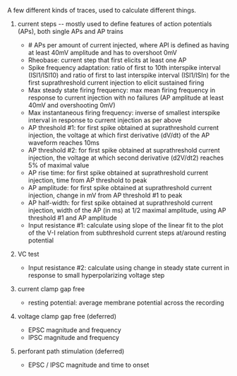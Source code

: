 A few different kinds of traces, used to calculate different things.

1) current steps -- mostly used to define features of action potentials (APs), both single APs and AP trains
    - \# APs per amount of current injected, where APl is defined as having at least 40mV amplitude and has to overshoot 0mV
    - Rheobase: current step that first elicits at least one AP
    - Spike frequency adaptation: ratio of first to 10th interspike interval (ISI1/ISI10) and ratio of first to last interspike interval (ISI1/ISIn) for the first suprathreshold current injection to elicit sustained firing
    - Max steady state firing frequency: max mean firing frequency in response to current injection with no failures (AP amplitude at least 40mV and overshooting 0mV)
    - Max instantaneous firing frequency: inverse of smallest interspike interval in response to current injection as per above
    - AP threshold #1: for first spike obtained at suprathreshold current injection, the voltage at which first derivative (dV/dt) of the AP waveform reaches 10ms
    - AP threshold #2: for first spike obtained at suprathreshold current injection, the voltage at which second derivative (d2V/dt2) reaches 5% of maximal value
    - AP rise time: for first spike obtained at suprathreshold current injection, time from AP threshold to peak
    - AP amplitude: for first spike obtained at suprathreshold current injection, change in mV from AP threshold #1 to peak
    - AP half-width: for first spike obtained at suprathreshold current injection, width of the AP (in ms) at 1/2 maximal amplitude, using AP threshold #1 and AP amplitude
    - Input resistance #1: calculate using slope of the linear fit to the plot of the V-I relation from subthreshold current steps at/around resting potential

2) VC test
    - Input resistance #2: calculate using change in steady state current in response to small hyperpolarizing voltage step

3) current clamp gap free
    - resting potential: average membrane potential across the recording

4) voltage clamp gap free (deferred)
    - EPSC magnitude and frequency
    - IPSC magnitude and frequency

5) perforant path stimulation (deferred)
    - EPSC / IPSC magnitude and time to onset